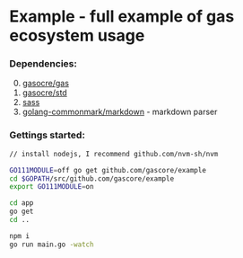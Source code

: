 # Example - full example of gas ecosystem usage

### Dependencies:

0. [gasocre/gas](https://github.com/gascore/gas)
1. [gasocre/std](https://github.com/gascore/std)
2. [sass](https://sass-lang.com)
3. [golang-commonmark/markdown](https://gitlab.com/golang-commonmark/markdown) - markdown parser

### Gettings started:

```bash
// install nodejs, I recommend github.com/nvm-sh/nvm

GO111MODULE=off go get github.com/gascore/example
cd $GOPATH/src/github.com/gascore/example
export GO111MODULE=on

cd app
go get
cd ..

npm i
go run main.go -watch 
```
